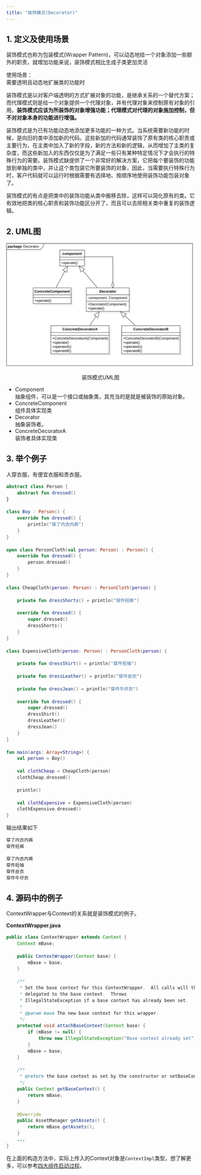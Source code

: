 ```yaml
---
title: "装饰模式(Decorator)"
---
```


## 1. 定义及使用场景

装饰模式也称为包装模式(Wrapper Pattern)，可以动态地给一个对象添加一些额外的职责，就增加功能来说，装饰模式相比生成子类更加灵活

使用场景：  
需要透明且动态地扩展类的功能时

装饰模式是以对客户端透明的方式扩展对象的功能，是继承关系的一个替代方案；而代理模式则是给一个对象提供一个代理对象，并有代理对象来控制原有对象的引用。**装饰模式应该为所装饰的对象增强功能；代理模式对代理的对象施加控制，但不对对象本身的功能进行增强。**

装饰模式是为已有功能动态地添加更多功能的一种方式。当系统需要新功能的时候，是向旧的类中添加新的代码。这些新加的代码通常装饰了原有类的核心职责或主要行为，在主类中加入了新的字段，新的方法和新的逻辑，从而增加了主类的复杂度，而这些新加入的东西仅仅是为了满足一些只有某种特定情况下才会执行的特殊行为的需要。装饰模式缺提供了一个非常好的解决方案，它把每个要装饰的功能放到单独的类中，并让这个类包装它所要装饰的对象，因此，当需要执行特殊行为时，客户代码就可以运行时根据需要有选择地、按顺序地使用装饰功能包装对象了。

装饰模式的有点是把类中的装饰功能从类中搬移去除，这样可以简化原有的类。它有效地把类的核心职责和装饰功能区分开了，而且可以去除相关类中重复的装饰逻辑。

## 2. UML图

![装饰模式UML图](/assets/images/design-pattern/decorator.png)  
<center>装饰模式UML图</center>

- Component  
  抽象组件，可以是一个接口或抽象类，其充当的是就是被装饰的原始对象。
- ConcreteComponent  
  组件具体实现类
- Decorator  
  抽象装饰者。
- ConcreteDecoratorA  
  装饰者具体实现类

## 3. 举个例子
人穿衣服，有便宜衣服和贵衣服。

```kotlin
abstract class Person {
    abstract fun dressed()
}

class Boy : Person() {
    override fun dressed() {
        println("穿了内衣内裤")
    }
}

open class PersonCloth(val person: Person) : Person() {
    override fun dressed() {
        person.dressed()
    }
}

class CheapCloth(person: Person) : PersonCloth(person) {

    private fun dressShorts() = println("穿件短裤")

    override fun dressed() {
        super.dressed()
        dressShorts()
    }
}

class ExpensiveCloth(person: Person) : PersonCloth(person) {

    private fun dressShirt() = println("穿件短袖")

    private fun dressLeather() = println("穿件皮衣")

    private fun dressJean() = println("穿件牛仔衣")

    override fun dressed() {
        super.dressed()
        dressShirt()
        dressLeather()
        dressJean()
    }
}

fun main(args: Array<String>) {
    val person = Boy()

    val clothCheap = CheapCloth(person)
    clothCheap.dressed()

    println()

    val clothExpensive = ExpensiveCloth(person)
    clothExpensive.dressed()
}
```

输出结果如下
```text
穿了内衣内裤
穿件短裤

穿了内衣内裤
穿件短袖
穿件皮衣
穿件牛仔衣
```

## 4. 源码中的例子

ContextWrapper与Context的关系就是装饰模式的例子。

**ContextWrapper.java**

```java
public class ContextWrapper extends Context {
    Context mBase;

    public ContextWrapper(Context base) {
        mBase = base;
    }
    
    /**
     * Set the base context for this ContextWrapper.  All calls will then be
     * delegated to the base context.  Throws
     * IllegalStateException if a base context has already been set.
     * 
     * @param base The new base context for this wrapper.
     */
    protected void attachBaseContext(Context base) {
        if (mBase != null) {
            throw new IllegalStateException("Base context already set");
        }
        mBase = base;
    }

    /**
     * @return the base context as set by the constructor or setBaseContext
     */
    public Context getBaseContext() {
        return mBase;
    }

    @Override
    public AssetManager getAssets() {
        return mBase.getAssets();
    }
    ...
}
```

在上面的构造方法中，实际上传入的Context对象是`ContextImpl`类型，想了解更多，可以参考[四大组件启动过程](/android/framework/%E5%9B%9B%E5%A4%A7%E7%BB%84%E4%BB%B6%E5%90%AF%E5%8A%A8%E8%BF%87%E7%A8%8B/)。